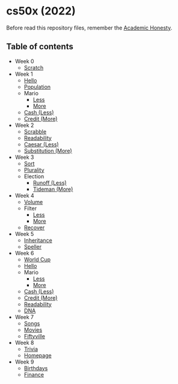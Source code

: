 # cs50x (2022)
Before read this repository files, remember the [Academic Honesty](https://cs50.harvard.edu/x/honesty/).

## Table of contents
  * Week 0
    * [Scratch](https://scratch.mit.edu/projects/558180029/)
  * Week 1
    * [Hello](./week1/hello/hello.c)
    * [Population](./week1/population/population.c)
    * Mario
      * [Less](./week1/mario/less/mario.c)
      * [More](./week1/mario/more/mario.c)
    * [Cash (Less)](./week1/cash/cash.c)
    * [Credit (More)](./week1/credit/credit.c)
  * Week 2
    * [Scrabble](./week2/scrabble/scrabble.c)
    * [Readability](./week2/readability/readability.c)
    * [Caesar (Less)](./week2/caesar/caesar.c)
    * [Substitution (More)](./week2/substitution/substitution.c)
  * Week 3
    * [Sort](./week3/sort/answers.txt)
    * [Plurality](./week3/plurality/plurality.c)
    * Election
      * [Runoff (Less)](./week3/election/runoff/runoff.c)
      * [Tideman (More)](./week3/election/tideman/tideman.c)
  * Week 4
    * [Volume](./week4/volume/volume.c)
    * Filter
      * [Less](./week4/filter/less/helpers.c)
      * [More](./week4/filter/more/helpers.c)
    * [Recover](./week4/recover/recover.c)
  * Week 5
    * [Inheritance](./week5/inheritance/inheritance.c)
    * [Speller](./week5/speller/dictionary.c)
  * Week 6
    * [World Cup](./week6/tournament/tournament.py)
    * [Hello](./week6/sentimental-hello/hello.py)
    * Mario
      * [Less](./week6/sentimental-mario/less/mario.py)
      * [More](./week6/sentimental-mario/more/mario.py)
    * [Cash (Less)](./week6/sentimental-cash/cash.py)
    * [Credit (More)](./week6/sentimental-credit/credit.py)
    * [Readability](./week6/sentimental-readability/readability.py)
    * [DNA](./week6/dna/dna.py)
  * Week 7
    * [Songs](./week7/songs/)
    * [Movies](./week7/movies/)
    * [Fiftyville](./week7/fiftyville/)
  * Week 8
    * [Trivia](./week8/trivia)
    * [Homepage](./week8/homepage)
  * Week 9
    * [Birthdays](./week9/birthdays)
    * [Finance](./week9/finance)
